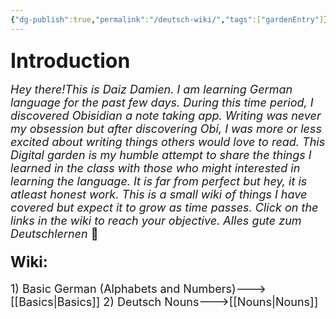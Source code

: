 ```yaml
---
{"dg-publish":true,"permalink":"/deutsch-wiki/","tags":["gardenEntry"]}
---
```



### <font size=6>Introduction</font>

<font size=4>*Hey there!This is Daiz Damien. I am learning German language for the past few days. During this time period, I discovered Obisidian a note taking app. Writing was never my obsession but after discovering Obi, I was more or less excited about writing things others would love to read. This Digital garden is my humble attempt to share the things I learned in the class with those who might interested in learning the language. It is far from perfect but hey, it is atleast honest work. This is a small wiki of things I have covered but expect it to grow as time passes. Click on the links in the wiki to reach your objective. Alles gute zum Deutschlernen* 🙂</font>  
#### <font size=5>Wiki: </font>
<font size=4>1) Basic German (Alphabets and Numbers)--->[[Basics\|Basics]]
2) Deutsch Nouns--->[[Nouns\|Nouns]]</font>